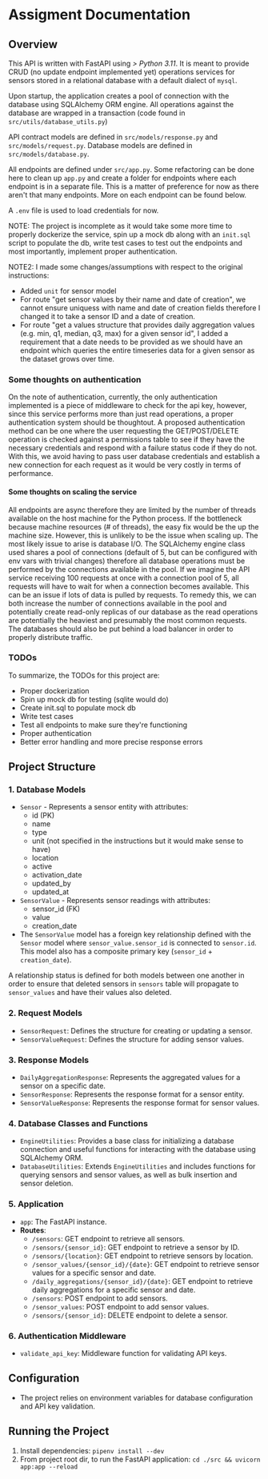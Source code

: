 # Assigment Documentation


## Overview

This API is written with FastAPI using *> Python 3.11*. It is meant to provide CRUD (no update endpoint implemented yet) operations services for sensors stored in a relational database with a default dialect of `mysql`. 

Upon startup, the application creates a pool of connection with the database using SQLAlchemy ORM engine. All operations against the database are wrapped in a transaction (code found in `src/utils/database_utils.py`)

API contract models are defined in `src/models/response.py` and `src/models/request.py`. Database models are defined in `src/models/database.py`.

All endpoints are defined under `src/app.py`. Some refactoring can be done here to clean up `app.py` and create a folder for endpoints where each endpoint is in a separate file. This is a matter of preference for now as there aren't that many endpoints. More on each endpoint can be found below.

A `.env` file is used to load credentials for now.

NOTE: The project is incomplete as it would take some more time to properly dockerize the service, spin up a mock db along with an `init.sql` script to populate the db, write test cases to test out the endpoints and most importantly, implement proper authentication.

NOTE2: I made some changes/assumptions with respect to the original instructions:
 - Added `unit` for sensor model
 - For route "get sensor values by their name and date of creation", we cannot ensure uniquess with name and date of creation fields therefore I changed it to take a sensor ID and a date of creation.
 - For route "get a values structure that provides daily aggregation values (e.g. min, q1, median, q3, max) for a given sensor id", I added a requirement that a date needs to be provided as we should have an endpoint which queries the entire timeseries data for a given sensor as the dataset grows over time.

### Some thoughts on authentication

On the note of authentication, currently, the only authentication implemented is a piece of middleware to check for the api key, however, since this service performs more than just read operations, a proper authentication system should be thoughtout. A proposed authentication method can be one where the user requesting the GET/POST/DELETE operation is checked against a permissions table to see if they have the necessary credentials and respond with a failure status code if they do not. With this, we avoid having to pass user database credentials and establish a new connection for each request as it would be very costly in terms of performance.

#### Some thoughts on scaling the service

All endpoints are async therefore they are limited by the number of threads available on the host machine for the Python process. If the bottleneck because machine resources (# of threads), the easy fix would be the up the machine size. However, this is unlikely to be the issue when scaling up. The most likely issue to arise is database I/O. The SQLAlchemy engine class used shares a pool of connections (default of 5, but can be configured with env vars with trivial changes) therefore all database operations must be performed by the connections available in the pool. If we imagine the API service receiving 100 requests at once with a connection pool of 5, all requests will have to wait for when a connection becomes available. This can be an issue if lots of data is pulled by requests. To remedy this, we can both increase the number of connections available in the pool and potentially create read-only replicas of our database as the read operations are potentially the heaviest and presumably the most common requests. The databases should also be put behind a load balancer in order to properly distribute traffic.

### TODOs

To summarize, the TODOs for this project are:
 - Proper dockerization
 - Spin up mock db for testing (sqlite would do)
 - Create init.sql to populate mock db
 - Write test cases
 - Test all endpoints to make sure they're functioning
 - Proper authentication
 - Better error handling and more precise response errors

## Project Structure

### 1. Database Models

- `Sensor` - Represents a sensor entity with attributes:
    - id (PK)
    - name
    - type
    - unit (not specified in the instructions but it would make sense to have)
    - location
    - active
    - activation_date
    - updated_by
    - updated_at
- `SensorValue` - Represents sensor readings with attributes:
    - sensor_id (FK)
    - value
    - creation_date
 - The `SensorValue` model has a foreign key relationship defined with the `Sensor` model where `sensor_value.sensor_id` is connected to `sensor.id`. This model also has a composite primary key (`sensor_id` + `creation_date`).

A relationship status is defined for both models between one another in order to ensure that deleted sensors in `sensors` table will propagate to `sensor_values` and have their values also deleted.

### 2. Request Models

- `SensorRequest`: Defines the structure for creating or updating a sensor.
- `SensorValueRequest`: Defines the structure for adding sensor values.

### 3. Response Models

- `DailyAggregationResponse`: Represents the aggregated values for a sensor on a specific date.
- `SensorResponse`: Represents the response format for a sensor entity.
- `SensorValueResponse`: Represents the response format for sensor values.

### 4. Database Classes and Functions

- `EngineUtilities`: Provides a base class for initializing a database connection and useful functions for interacting with the database using SQLAlchemy ORM.
- `DatabaseUtilities`: Extends `EngineUtilities` and includes functions for querying sensors and sensor values, as well as bulk insertion and sensor deletion.

### 5. Application

- `app`: The FastAPI instance.
- **Routes**:
  - `/sensors`: GET endpoint to retrieve all sensors.
  - `/sensors/{sensor_id}`: GET endpoint to retrieve a sensor by ID.
  - `/sensors/{location}`: GET endpoint to retrieve sensors by location.
  - `/sensor_values/{sensor_id}/{date}`: GET endpoint to retrieve sensor values for a specific sensor and date.
  - `/daily_aggregations/{sensor_id}/{date}`: GET endpoint to retrieve daily aggregations for a specific sensor and date.
  - `/sensors`: POST endpoint to add sensors.
  - `/sensor_values`: POST endpoint to add sensor values.
  - `/sensors/{sensor_id}`: DELETE endpoint to delete a sensor.

### 6. Authentication Middleware

- `validate_api_key`: Middleware function for validating API keys.

## Configuration

- The project relies on environment variables for database configuration and API key validation.

## Running the Project

1. Install dependencies: `pipenv install --dev`
2. From project root dir, to run the FastAPI application: `cd ./src && uvicorn app:app --reload`
